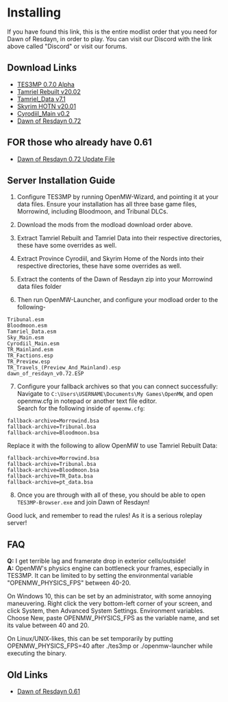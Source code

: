 # Installing
If you have found this link, this is the entire modlist order that you need for Dawn of Resdayn, in order to play. You can visit our Discord with the link above called "Discord" or visit our forums.

## Download Links

* [TES3MP 0.7.0 Alpha](https://github.com/TES3MP/openmw-tes3mp/releases/tag/0.7.0-alpha)  
* [Tamriel Rebuilt v20.02](https://www.nexusmods.com/morrowind/mods/42145?tab=files)
* [Tamriel_Data v7.1](https://www.nexusmods.com/morrowind/mods/44537?tab=files)
* [Skyrim HOTN v20.01](https://www.nexusmods.com/morrowind/mods/44921?tab=files)
* [Cyrodiil_Main v0.2](https://www.nexusmods.com/morrowind/mods/44922?tab=files)
* [Dawn of Resdayn 0.72](https://drive.google.com/file/d/14mfgygjlY8WhGI3rtYZyOeo8_FaYSRJF/view?usp=sharing)

## FOR those who already have 0.61

* [Dawn of Resdayn 0.72 Update File](https://drive.google.com/file/d/1vqRHr6yFNx3RgtPos335BvYXr--Gy99l/view?usp=sharing)


## Server Installation Guide

1. Configure TES3MP by running OpenMW-Wizard, and pointing it at your data files. Ensure your installation has all three base game files, Morrowind, including  Bloodmoon, and Tribunal DLCs.

2. Download the mods from the modload download order above.

3. Extract Tamriel Rebuilt and Tamriel Data into their respective directories, these have some overrides as well.

4. Extract Province Cyrodiil, and Skyrim Home of the Nords into their respective directories, these have some overrides as well.

5. Extract the contents of the Dawn of Resdayn zip into your Morrowind data files folder

6. Then run OpenMW-Launcher, and configure your modload order to the following-
```
Tribunal.esm
Bloodmoon.esm
Tamriel_Data.esm
Sky_Main.esm
Cyrodiil_Main.esm
TR_Mainland.esm
TR_Factions.esp
TR_Preview.esp
TR_Travels_(Preview_And_Mainland).esp
dawn_of_resdayn_v0.72.ESP
```
7. Configure your fallback archives so that you can connect successfully:\
Navigate to ``C:\Users\USERNAME\Documents\My Games\OpenMW``, and open openmw.cfg in notepad or another text file editor.\
Search for the following inside of ``openmw.cfg``:
```
fallback-archive=Morrowind.bsa
fallback-archive=Tribunal.bsa
fallback-archive=Bloodmoon.bsa
```
Replace it with the following to allow OpenMW to use Tamriel Rebuilt Data:
```
fallback-archive=Morrowind.bsa
fallback-archive=Tribunal.bsa
fallback-archive=Bloodmoon.bsa
fallback-archive=TR_Data.bsa
fallback-archive=pt_data.bsa
```
8. Once you are through with all of these, you should be able to open ``TES3MP-Browser.exe`` and join Dawn of Resdayn!

Good luck, and remember to read the rules! As it is a serious roleplay server!

## FAQ

**Q:** I get terrible lag and framerate drop in exterior cells/outside!\
**A:** OpenMW's physics engine can bottleneck your frames, especially in TES3MP. It can be limited to by setting the environmental variable "OPENMW_PHYSICS_FPS" between 40-20.

On Windows 10, this can be set by an administrator, with some annoying maneuvering. Right click the very bottom-left corner of your screen, and click System, then Advanced System Settings. Environment variables. Choose New, paste OPENMW_PHYSICS_FPS as the variable name, and set its value between 40 and 20.

On Linux/UNIX-likes, this can be set temporarily by putting OPENMW_PHYSICS_FPS=40 after ./tes3mp or ./openmw-launcher while executing the binary.

## Old Links
* [Dawn of Resdayn 0.61](https://drive.google.com/file/d/1Kz3M9udayXR4H9Ba2azbGPhmax5ZFRgT/view?usp=sharing)
